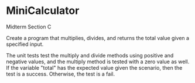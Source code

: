 # MiniCalculator
Midterm Section C

Create a program that multiplies, divides, and returns the total value given a specified input.

The unit tests test the multiply and divide methods using positive and negative values, and the multiply method is tested with a zero value as well. If the variable "total" has the expected value given the scenario, then the test is a success. Otherwise, the test is a fail.
